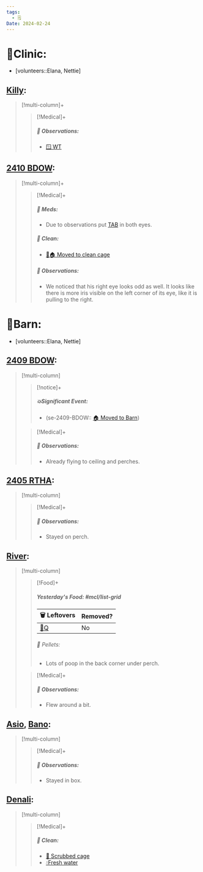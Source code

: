 ```yaml
---
tags:
  - 🗒️
Date: 2024-02-24
---
```


# 🏥Clinic:
- [volunteers::Elana, Nettie]

## [Killy](../RARE%20Birds/Ed%20Birds/Killy.md):
> [!multi-column]+
>
>> [!Medical]+
>> ##### 🔭 Observations:
>> - [🪟 WT](../Admin/Codes/Window%20time.md)

## [2410 BDOW](../RARE%20Birds/2410%20BDOW.md):
> [!multi-column]+
>
>> [!Medical]+
>> ##### 💊 Meds:
>> - Due to observations put [TAB](../Admin/Codes/Medication/Triple%20Antibiotic.md) in both eyes.
>>
>>##### 🫧 Clean:
>> - [🧼🏠 Moved to clean cage](../Admin/Codes/Moved%20to%20clean%20cage.md)
>>
>> ##### 🔭 Observations:
>> - We noticed that his right eye looks odd as well. It looks like there is more iris visible on the left corner of its eye, like it is pulling to the right.

# 🏡Barn:
- [volunteers::Elana, Nettie]

## [2409 BDOW](../RARE%20Birds/2409%20BDOW.md):
> [!multi-column]
>
>> [!notice]+
>> ##### 💥Significant Event:
>>- (se-2409-BDOW:: [🏠 Moved to Barn](../Admin/Codes/Moved%20to%20Barn.md))
>>
>
>> [!Medical]+
>> ##### 🔭 Observations:
>> - Already flying to ceiling and perches.

## [2405 RTHA](../RARE%20Birds/2405%20RTHA.md):
> [!multi-column]
>
>> [!Medical]+
>> ##### 🔭 Observations:
>> - Stayed on perch.

## [River](../RARE%20Birds/Ed%20Birds/River.md):
> [!multi-column]
>
>> [!Food]+
>> ##### Yesterday's Food: #mcl/list-grid
>> |🗑️ Leftovers| Removed?
>> |---|---|
>>|[🐥Q](../Admin/Codes/Food/Quail.md)|No
>>
>>###### 💩 Pellets:
>>- Lots of poop in the back corner under perch.
>
>> [!Medical]+
>> ##### 🔭 Observations:
>> - Flew around a bit.

## [Asio](../RARE%20Birds/Ed%20Birds/Asio.md), [Bano](../RARE%20Birds/Ed%20Birds/Bano.md):
> [!multi-column]
>
>> [!Medical]+
>> ##### 🔭 Observations:
>> - Stayed in box.

## [Denali](../RARE%20Birds/Ed%20Birds/Denali.md):
> [!multi-column]
>
>> [!Medical]+
>>##### 🫧 Clean:
>>- [🧽 Scrubbed cage](../Admin/Codes/Scrubbed%20cage.md)
>>- [💧Fresh water](../Admin/Codes/Fresh%20water.md)
>>

